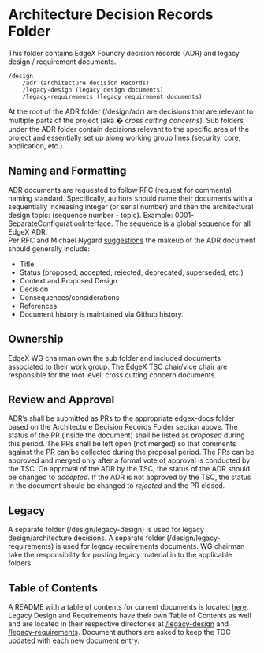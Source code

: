 # Architecture Decision Records Folder
This folder contains EdgeX Foundry decision records (ADR) and legacy design / requirement documents.

    /design
        /adr (architecture decision Records)
        /legacy-design (legacy design documents)
        /legacy-requirements (legacy requirement documents)

At the root of the ADR folder (/design/adr) are decisions that are relevant to multiple parts of the project (aka � *cross cutting concerns*).  Sub folders under the ADR folder contain decisions relevant to the specific area of the project and essentially set up along working group lines (security, core, application, etc.).

## Naming and Formatting
ADR documents are requested to follow RFC (request for comments) naming standard.  Specifically, authors should name their documents with a sequentially increasing integer (or serial number) and then the architectural design topic:  (sequence number - topic).  Example:  0001-SeparateConfigurationInterface.  The sequence is a global sequence for all EdgeX ADR.  
Per RFC and Michael Nygard [suggestions](https://github.com/joelparkerhenderson/architecture-decision-record/blob/main/templates/decision-record-template-by-michael-nygard/index.md) the makeup of the ADR document should generally include:

-	Title
-	Status (proposed, accepted, rejected, deprecated, superseded, etc.)
-	Context and Proposed Design
-	Decision
-	Consequences/considerations
-	References
-	Document history is maintained via Github history.

## Ownership
EdgeX WG chairman own the sub folder and included documents associated to their work group.  The EdgeX TSC chair/vice chair are responsible for the root level, cross cutting concern documents.

## Review and Approval

ADR’s shall be submitted as PRs to the appropriate edgex-docs folder based on the Architecture Decision Records Folder section above.  The status of the PR (inside the document) shall be listed as *proposed* during this period.  The PRs shall be left open (not merged) so that comments against the PR can be collected during the proposal period.  The PRs can be approved and merged only after a formal vote of approval is conducted by the TSC.  On approval of the ADR by the TSC, the status of the ADR should be changed to *accepted*.  If the ADR is not approved by the TSC, the status in the document should be changed to *rejected* and the PR closed.

## Legacy
A separate folder (/design/legacy-design) is used for legacy design/architecture decisions.
A separate folder (/design/legacy-requirements) is used for legacy requirements documents.
WG chairman take the responsibility for posting legacy material in to the applicable folders.

## Table of Contents
A README with a table of contents for current documents is located [here](./TOC.md). Legacy Design and Requirements have their own Table of Contents as well and are located in their respective directories at [/legacy-design](./legacy-design/README.md) and [/legacy-requirements](./legacy-requirements/README.md). Document authors are asked to keep the TOC updated with each new document entry.